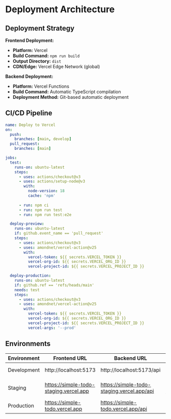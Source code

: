 # Deployment Architecture

## Deployment Strategy

**Frontend Deployment:**
- **Platform:** Vercel
- **Build Command:** `npm run build`
- **Output Directory:** `dist`
- **CDN/Edge:** Vercel Edge Network (global)

**Backend Deployment:**
- **Platform:** Vercel Functions
- **Build Command:** Automatic TypeScript compilation
- **Deployment Method:** Git-based automatic deployment

## CI/CD Pipeline

```yaml
name: Deploy to Vercel
on:
  push:
    branches: [main, develop]
  pull_request:
    branches: [main]

jobs:
  test:
    runs-on: ubuntu-latest
    steps:
      - uses: actions/checkout@v3
      - uses: actions/setup-node@v3
        with:
          node-version: 18
          cache: 'npm'
      
      - run: npm ci
      - run: npm run test
      - run: npm run test:e2e

  deploy-preview:
    runs-on: ubuntu-latest
    if: github.event_name == 'pull_request'
    steps:
      - uses: actions/checkout@v3
      - uses: amondnet/vercel-action@v25
        with:
          vercel-token: ${{ secrets.VERCEL_TOKEN }}
          vercel-org-id: ${{ secrets.VERCEL_ORG_ID }}
          vercel-project-id: ${{ secrets.VERCEL_PROJECT_ID }}

  deploy-production:
    runs-on: ubuntu-latest
    if: github.ref == 'refs/heads/main'
    needs: test
    steps:
      - uses: actions/checkout@v3
      - uses: amondnet/vercel-action@v25
        with:
          vercel-token: ${{ secrets.VERCEL_TOKEN }}
          vercel-org-id: ${{ secrets.VERCEL_ORG_ID }}
          vercel-project-id: ${{ secrets.VERCEL_PROJECT_ID }}
          vercel-args: '--prod'
```

## Environments

| Environment | Frontend URL | Backend URL | Purpose |
|-------------|--------------|-------------|---------|
| Development | http://localhost:5173 | http://localhost:5173/api | Local development |
| Staging | https://simple-todo-staging.vercel.app | https://simple-todo-staging.vercel.app/api | Pre-production testing |
| Production | https://simple-todo.vercel.app | https://simple-todo.vercel.app/api | Live environment |
